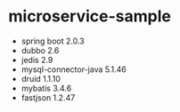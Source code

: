 # microservice-sample

- spring boot 2.0.3
- dubbo 2.6
- jedis 2.9
- mysql-connector-java 5.1.46
- druid 1.1.10
- mybatis 3.4.6
- fastjson 1.2.47